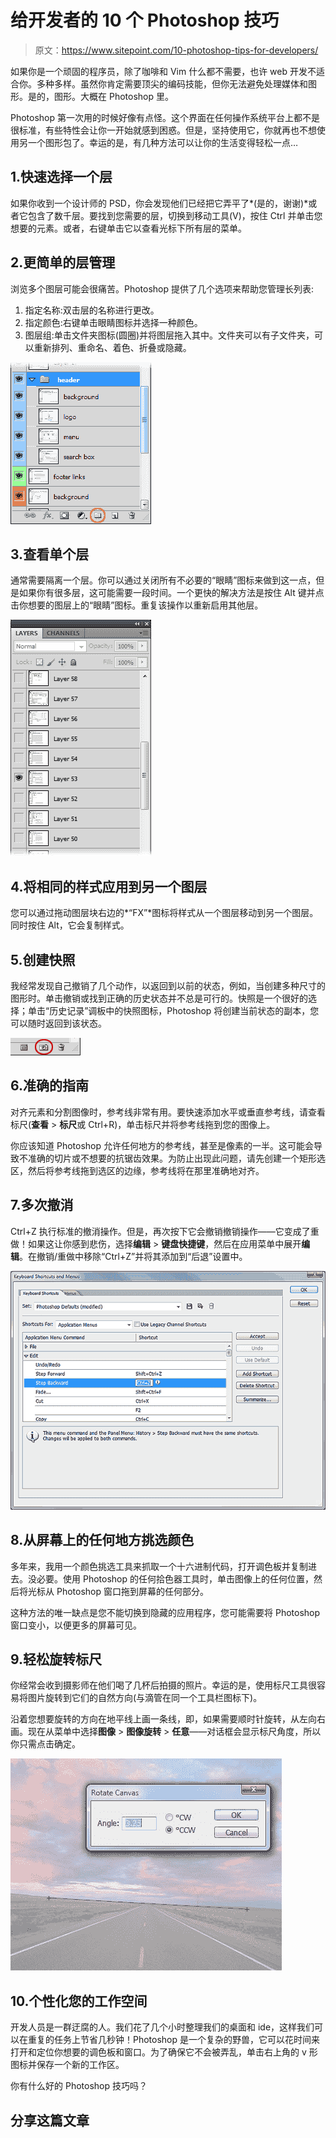 # 给开发者的 10 个 Photoshop 技巧

> 原文：<https://www.sitepoint.com/10-photoshop-tips-for-developers/>

如果你是一个顽固的程序员，除了咖啡和 Vim 什么都不需要，也许 web 开发不适合你。多种多样。虽然你肯定需要顶尖的编码技能，但你无法避免处理媒体和图形。是的，图形。大概在 Photoshop 里。

Photoshop 第一次用的时候好像有点怪。这个界面在任何操作系统平台上都不是很标准，有些特性会让你一开始就感到困惑。但是，坚持使用它，你就再也不想使用另一个图形包了。幸运的是，有几种方法可以让你的生活变得轻松一点…

## 1.快速选择一个层

如果你收到一个设计师的 PSD，你会发现他们已经把它弄平了*(是的，谢谢)*或者它包含了数千层。要找到您需要的层，切换到移动工具(V)，按住 Ctrl 并单击您想要的元素。或者，右键单击它以查看光标下所有层的菜单。

## 2.更简单的层管理

浏览多个图层可能会很痛苦。Photoshop 提供了几个选项来帮助您管理长列表:

1.  指定名称:双击层的名称进行更改。
2.  指定颜色:右键单击眼睛图标并选择一种颜色。
3.  图层组:单击文件夹图标(圆圈)并将图层拖入其中。文件夹可以有子文件夹，可以重新排列、重命名、着色、折叠或隐藏。

![Photoshop undo keyboard shortcut](img/87ea071bc2dd0cce7f0181e584374403.png)

## 3.查看单个层

通常需要隔离一个层。你可以通过关闭所有不必要的“眼睛”图标来做到这一点，但是如果你有很多层，这可能需要一段时间。一个更快的解决方法是按住 Alt 键并点击你想要的图层上的“眼睛”图标。重复该操作以重新启用其他层。

![Photoshop layer management](img/677011a70746f72b1df674e0f349af71.png)

## 4.将相同的样式应用到另一个图层

您可以通过拖动图层块右边的*“FX”*图标将样式从一个图层移动到另一个图层。同时按住 Alt，它会复制样式。

## 5.创建快照

我经常发现自己撤销了几个动作，以返回到以前的状态，例如，当创建多种尺寸的图形时。单击撤销或找到正确的历史状态并不总是可行的。快照是一个很好的选择；单击“历史记录”调板中的快照图标，Photoshop 将创建当前状态的副本，您可以随时返回到该状态。

![Photoshop snapshots](img/e74b86309a3987c3894c1f3a59b7eb97.png)

## 6.准确的指南

对齐元素和分割图像时，参考线非常有用。要快速添加水平或垂直参考线，请查看标尺(**查看** > **标尺**或 Ctrl+R)，单击标尺并将参考线拖到您的图像上。

你应该知道 Photoshop 允许任何地方的参考线，甚至是像素的一半。这可能会导致不准确的切片或不想要的抗锯齿效果。为防止出现此问题，请先创建一个矩形选区，然后将参考线拖到选区的边缘，参考线将在那里准确地对齐。

## 7.多次撤消

Ctrl+Z 执行标准的撤消操作。但是，再次按下它会撤销撤销操作——它变成了重做！如果这让你感到悲伤，选择**编辑** > **键盘快捷键**，然后在应用菜单中展开**编辑**。在撤销/重做中移除“Ctrl+Z”并将其添加到“后退”设置中。

![Photoshop undo keyboard shortcut](img/6f28972707e42df18f3459f3b3b81a97.png)

## 8.从屏幕上的任何地方挑选颜色

多年来，我用一个颜色挑选工具来抓取一个十六进制代码，打开调色板并复制进去。没必要。使用 Photoshop 的任何拾色器工具时，单击图像上的任何位置，然后将光标从 Photoshop 窗口拖到屏幕的任何部分。

这种方法的唯一缺点是您不能切换到隐藏的应用程序，您可能需要将 Photoshop 窗口变小，以便更多的屏幕可见。

## 9.轻松旋转标尺

你经常会收到摄影师在他们喝了几杯后拍摄的照片。幸运的是，使用标尺工具很容易将图片旋转到它们的自然方向(与滴管在同一个工具栏图标下)。

沿着您想要旋转的方向在地平线上画一条线，即，如果需要顺时针旋转，从左向右画。现在从菜单中选择**图像** > **图像旋转** > **任意**——对话框会显示标尺角度，所以你只需点击确定。

![Photoshop ruler rotations](img/b3d81269c4543114b187c50c8f2c780a.png)

## 10.个性化您的工作空间

开发人员是一群迂腐的人。我们花了几个小时整理我们的桌面和 ide，这样我们可以在重复的任务上节省几秒钟！Photoshop 是一个复杂的野兽，它可以花时间来打开和定位你想要的调色板和窗口。为了确保它不会被弄乱，单击右上角的 v 形图标并保存一个新的工作区。

你有什么好的 Photoshop 技巧吗？

## 分享这篇文章